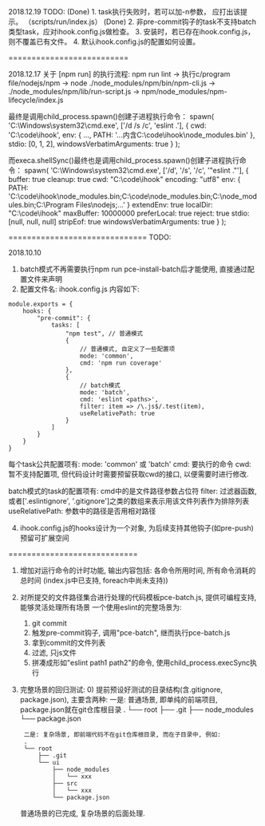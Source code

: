 
2018.12.19
TODO:
(Done) 1. task执行失败时，若可以加-n参数， 应打出该提示。 （scripts/run/index.js）
(Done) 2. 非pre-commit钩子的task不支持batch类型task，应对ihook.config.js做检查。
3. 安装时，若已存在ihook.config.js， 则不覆盖已有文件。
4. 默认ihook.config.js的配置如何设置。

==========================

2018.12.17
关于 [npm run] 的执行流程:
npm run lint -> 执行c/program file/nodejs/npm -> node ./node_modules/npm/bin/npm-cli.js ->
./node_modules/npm/lib/run-script.js -> npm/node_modules/npm-lifecycle/index.js

最终是调用child_process.spawn()创建子进程执行命令：
spawn(
    'C:\Windows\system32\cmd.exe',
    ['/d /s /c', 'eslint .'],
    {
        cwd: 'C:\code\ihook',
        env: {
            ...,
            PATH: '...内含C:\code\ihook\node_modules\.bin'
        },
        stdio: [0, 1, 2],
        windowsVerbatimArguments: true
    }
);


而execa.shellSync()最终也是调用child_process.spawn()创建子进程执行命令：
spawn(
    'C:\Windows\system32\cmd.exe',
    ['/d', '/s', '/c', '"eslint ."'],
    {
        buffer: true
        cleanup: true
        cwd: "C:\code\ihook"
        encoding: "utf8"
        env: {
            PATH: 'C:\code\ihook\node_modules\.bin;C:\code\node_modules\.bin;C:\node_modules\.bin;C:\Program Files\nodejs;...'
        }
        extendEnv: true
        localDir: "C:\code\ihook"
        maxBuffer: 10000000
        preferLocal: true
        reject: true
        stdio: [null, null, null]
        stripEof: true
        windowsVerbatimArguments: true
    }
);


==============================
TODO:

2018.10.10

1. batch模式不再需要执行npm run pce-install-batch后才能使用, 直接通过配置文件来声明
2. 配置文件名: ihook.config.js    内容如下:

```
module.exports = {
    hooks: {
        "pre-commit": {
            tasks: [
                "npm test", // 普通模式
                {
                    // 普通模式, 自定义了一些配置项
                    mode: 'common',
                    cmd: 'npm run coverage'
                },
                {
                    // batch模式
                    mode: 'batch',
                    cmd: 'eslint <paths>',
                    filter: item => /\.js$/.test(item),
                    useRelativePath: true
                }
            ]
        }
    }
}
```

每个task公共配置项有:
mode: 'common' 或 'batch'
cmd: 要执行的命令
cwd: 暂不支持配置项, 但代码设计时需要预留获取cwd的接口, 以便需要时进行修改.

batch模式的task的配置项有:
cmd中的<paths>是文件路径参数占位符
filter: 过滤器函数, 或者['.eslintignore', '.gitignore']之类的数组来表示用该文件列表作为排除列表
useRelativePath: <paths>参数中的路径是否用相对路径

4. ihook.config.js的hooks设计为一个对象, 为后续支持其他钩子(如pre-push)预留可扩展空间

============================

1. 增加对运行命令的计时功能, 输出内容包括: 各命令所用时间, 所有命令消耗的总时间 (index.js中已支持, foreach中尚未支持))
2. 对所提交的文件路径集合进行处理的代码模板pce-batch.js, 提供可编程支持, 能够灵活处理所有场景
    一个使用eslint的完整场景为:
    1) git commit
    2) 触发pre-commit钩子, 调用"pce-batch", 继而执行pce-batch.js
    3) 拿到commit的文件列表
    4) 过滤, 只js文件
    5) 拼凑成形如"eslint path1 path2"的命令, 使用child_process.execSync执行

3. 完整场景的回归测试:
    0) 提前预设好测试的目录结构(含.gitignore, package.json), 主要含两种:
        一是: 普通场景, 即单纯的前端项目, package.json就在git仓库根目录
        .
        └── root
            ├── .git
            ├── node_modules
            └── package.json

        二是: 复杂场景, 即前端代码不在git仓库根目录, 而在子目录中, 例如:
        .
        └── root
            ├── .git
            └── ui
                ├── node_modules
                │   └── xxx
                ├── src
                │   └── xxx
                └── package.json
    
    普通场景的已完成, 复杂场景的后面处理.




